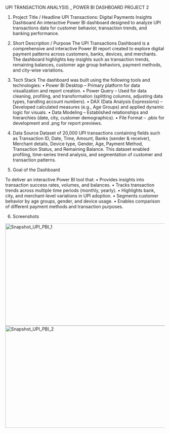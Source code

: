UPI TRANSACTION ANALYSIS _ POWER BI DASHBOARD PROJECT 2

1. Project Title / Headline
UPI Transactions: Digital Payments Insights Dashboard
An interactive Power BI dashboard designed to analyze UPI transactions data for customer behavior, transaction trends, and banking performance.

2. Short Description / Purpose
The UPI Transactions Dashboard is a comprehensive and interactive Power BI report created to explore digital payment patterns across customers, banks, devices, and merchants. The dashboard highlights key insights such as transaction trends, remaining balances, customer age group behaviors, payment methods, and city-wise variations.

3. Tech Stack
The dashboard was built using the following tools and technologies:
•	Power BI Desktop – Primary platform for data visualization and report creation.
•	Power Query – Used for data cleaning, profiling, and transformation (splitting columns, adjusting data types, handling account numbers).
•	DAX (Data Analysis Expressions) – Developed calculated measures (e.g., Age Groups) and applied dynamic logic for visuals.
•	Data Modeling – Established relationships and hierarchies (date, city, customer demographics).
•	File Format – .pbix for development and .png for report previews.

4. Data Source
Dataset of 20,000 UPI transactions containing fields such as Transaction ID, Date, Time, Amount, Banks (sender & receiver), Merchant details, Device type, Gender, Age, Payment Method, Transaction Status, and Remaining Balance.
This dataset enabled profiling, time-series trend analysis, and segmentation of customer and transaction patterns.

5. Goal of the Dashboard

To deliver an interactive Power BI tool that:
•	Provides insights into transaction success rates, volumes, and balances.
•	Tracks transaction trends across multiple time periods (monthly, yearly).
•	Highlights bank, city, and merchant-level variations in UPI adoption.
•	Segments customer behavior by age groups, gender, and device usage.
•	Enables comparison of different payment methods and transaction purposes.

6. Screenshots
<img width="575" height="322" alt="Snapshot_UPI_PBI_1" src="https://github.com/user-attachments/assets/f66a59d0-8869-40c2-9ab7-2a3a9639d9fa" />

<img width="577" height="322" alt="Snapshot_UPI_PBI_2" src="https://github.com/user-attachments/assets/bde3debc-0074-45b3-8a77-1838e4d03576" />


